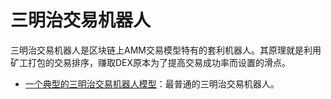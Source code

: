 # 三明治交易机器人

三明治交易机器人是区块链上AMM交易模型特有的套利机器人。其原理就是利用矿工打包的交易排序，赚取DEX原本为了提高交易成功率而设置的滑点。

- [一个典型的三明治交易机器人模型](./Simple_Sandwich_Exchange_Robot.md)：最普通的三明治交易机器人。
